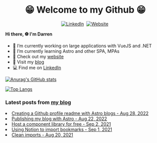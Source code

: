 <p>
<h1 align="center"><b>😁 Welcome to my Github 😁</b></h1>
</p>

<p align="center">
<a href="https://www.linkedin.com/in/darren-xu-profile/"><img src="https://img.shields.io/badge/linkedin-%230077B5.svg?&style=for-the-badge&logo=linkedin&logoColor=white" alt="LinkedIn" /></a>&nbsp;
<a href="https://darrenxu.com/"><img src="https://img.shields.io/badge/-Website-%23ff69b4&?style=for-the-badge&?color=ff69b4" alt="Website" /></a>&nbsp;

</p>

**Hi there, :soccer: I'm Darren**
- 🔭 I’m currently working on large applications with VueJS and .NET
- 🌱 I’m currently learning Astro and other SPA, MPAs
- :eyes: Check out my [website](https://darrenxu.com)
- :newspaper: Visit my [blog](https://blog.darrenxu.com)
- :computer: Find me on [LinkedIn](https://www.linkedin.com/in/darren-xu-profile/)

[![Anurag's GitHub stats](https://github-readme-stats.vercel.app/api?username=darrenxu94&show_icons=true&bg_color=30,e96443,904e95&title_color=fff&text_color=fff&icon_color=fff)](https://github.com/anuraghazra/github-readme-stats)

[![Top Langs](https://github-readme-stats.vercel.app/api/top-langs/?username=anuraghazra&layout=compact)](https://github.com/anuraghazra/github-readme-stats)

### Latest posts from [my blog](https://blog.darrenxu.com)
<!-- BLOG-POST-LIST:START --><li><a href='https://blog.darrenxu.com/blog/github-blog-feed/' target='_blank'>Creating a Github profile readme with Astro blogs - Aug 28, 2022</a></li><li><a href='https://blog.darrenxu.com/blog/astro-blog/' target='_blank'>Publishing my blog with Astro - Aug 22, 2022</a></li><li><a href='https://blog.darrenxu.com/blog/component-library/' target='_blank'>Host a component library for free - Sep 2, 2021</a></li><li><a href='https://blog.darrenxu.com/blog/notion-bookmarks/' target='_blank'>Using Notion to import bookmarks - Sep 1, 2021</a></li><li><a href='https://blog.darrenxu.com/blog/clean-imports/' target='_blank'>Clean imports - Aug 20, 2021</a></li><!-- BLOG-POST-LIST:END -->
